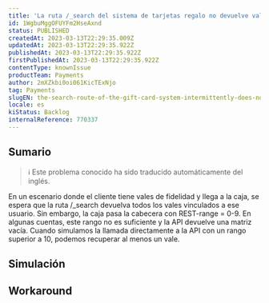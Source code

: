 ```yaml
---
title: 'La ruta /_search del sistema de tarjetas regalo no devuelve vales de forma intermitente cuando el encabezado REST-range es inferior a 10.'
id: 1WgbuMggOFUYFm2HseAxnd
status: PUBLISHED
createdAt: 2023-03-13T22:29:35.009Z
updatedAt: 2023-03-13T22:29:35.922Z
publishedAt: 2023-03-13T22:29:35.922Z
firstPublishedAt: 2023-03-13T22:29:35.922Z
contentType: knownIssue
productTeam: Payments
author: 2mXZkbi0oi061KicTExNjo
tag: Payments
slugEN: the-search-route-of-the-gift-card-system-intermittently-does-not-return-vouchers-when-the-restrange-header-is-less-than-10
locale: es
kiStatus: Backlog
internalReference: 770337
---
```


## Sumario

>ℹ️ Este problema conocido ha sido traducido automáticamente del inglés.


En un escenario donde el cliente tiene vales de fidelidad y llega a la caja, se espera que la ruta /_search devuelva todos los vales vinculados a ese usuario. Sin embargo, la caja pasa la cabecera con REST-range = 0-9. En algunas cuentas, este rango no es suficiente y la API devuelve una matriz vacía. Cuando simulamos la llamada directamente a la API con un rango superior a 10, podemos recuperar al menos un vale.



## Simulación



## Workaround



